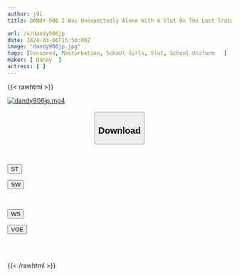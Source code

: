 ```yaml
---
author: j91
title: DANDY-906 I Was Unexpectedly Alone With A Slut On The Last Train! J○Ver I Got Fucked When I Got Erected By The Temptation Of The Little Devil Girl Who Panties In The Seat Opposite Me VOL.7

url: /v/dandy906jp
date: 2024-03-06T15:50:00Z
image: "dandy906jp.jpg"
tags: [Censored, Masturbation, School Girls, Slut, School Uniform	]
maker: [ Dandy  ]
actress: [ ]
---
```



{{< rawhtml >}}

<div class="video" data-videoid="JeaxlDLLxBIj1Yv">
    <a href="javascript:;">
        <img src="/v/dandy906jp/dandy906jp.jpg" width="WIDTH" height="HEIGHT" alt="dandy906jp.mp4" loading="lazy">
    </a>
</div>

<script type="text/javascript" src="https://j91.asia/asset/on-demand-st.js"></script>

<br>
  <link rel="stylesheet" href="https://j91.asia/asset/bs5.css">
  
  <center>
  <button class="btn btn-primary" type="button" data-bs-toggle="collapse" data-bs-target=".multi-collapse" aria-expanded="false" aria-controls="multiCollapseExample1 multiCollapseExample2"><h2>Download</h2></button></center>
</p>
<div class="row">
  <div class="col">
    <div class="collapse multi-collapse" id="multiCollapseExample1">
      <div class="card card-body">
	      	      <br>
<div class="buttons">  
<p><a href="https://streamtape.to/v/JeaxlDLLxBIj1Yv" target="_blank"><button class="btn-hover color-3"><i class="fa fa-download"></i> ST</button></a></p>
<p><a href="https://cdnwish.com/mjzh4lrz6o7h" target="_blank"><button class="btn-hover color-2"><i class="fa fa-download"></i> SW</button></a></p></div>
    </div>
  </div>
</div>
  <div class="col">
    <div class="collapse multi-collapse" id="multiCollapseExample2">
      <div class="card card-body">
	      <br>
<div class="buttons">
<p><a href="https://wolfstream.tv/a5109zvad60d"><button class="btn-hover color-9"><i class="fa fa-download"></i> WS</button></a></p>
<p><a href="https://voe.sx/y0dcr4gwcl0j"><button class="btn-hover color-8"><i class="fa fa-download"></i> VOE</button></a></p></div>
<br><br>
      </div>
    </div>
  </div>
</div>

{{< /rawhtml >}}